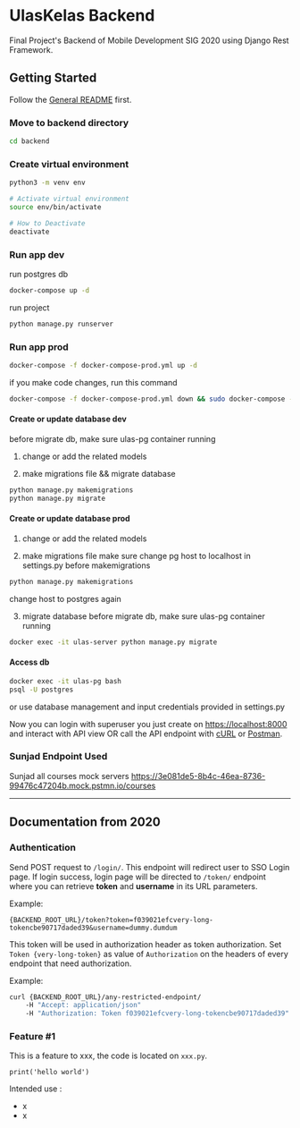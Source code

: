 # UlasKelas Backend

Final Project's Backend of Mobile Development SIG 2020 using Django Rest Framework.

## Getting Started

Follow the [General README](../README.md) first.

### Move to backend directory

```bash
cd backend
```

### Create virtual environment

```bash
python3 -m venv env

# Activate virtual environment
source env/bin/activate

# How to Deactivate
deactivate
```

### Run app dev

run postgres db
```bash
docker-compose up -d
```

run project
```bash
python manage.py runserver
```

### Run app prod

```bash
docker-compose -f docker-compose-prod.yml up -d
```

if you make code changes, run this command

```bash
docker-compose -f docker-compose-prod.yml down && sudo docker-compose -f docker-compose-prod.yml build && docker-compose -f docker-compose-prod.yml up -d
```

#### Create or update database dev

before migrate db, make sure ulas-pg container running

1. change or add the related models

2. make migrations file && migrate database
```bash
python manage.py makemigrations
python manage.py migrate
```

#### Create or update database prod

1. change or add the related models

2. make migrations file
make sure change pg host to localhost in settings.py before makemigrations
```bash
python manage.py makemigrations
```
change host to postgres again

3. migrate database
before migrate db, make sure ulas-pg container running

```bash
docker exec -it ulas-server python manage.py migrate
```

#### Access db

```bash
docker exec -it ulas-pg bash
psql -U postgres
```

or use database management and input credentials provided in settings.py

Now you can login with superuser you just create on <https://localhost:8000> and interact with API view OR call the API endpoint with [cURL](https://curl.haxx.se/) or [Postman](https://www.postman.com/).

### Sunjad Endpoint Used

Sunjad all courses mock servers
https://3e081de5-8b4c-46ea-8736-99476c47204b.mock.pstmn.io/courses 


-------

## Documentation from 2020

### Authentication

Send POST request to `/login/`. This endpoint will redirect user to SSO Login page. If login success, login page will be directed to `/token/` endpoint where you can retrieve **token** and **username** in its URL parameters.

Example:

```
{BACKEND_ROOT_URL}/token?token=f039021efcvery-long-tokencbe90717daded39&username=dummy.dumdum
```

This token will be used in authorization header as token authorization. Set `Token {very-long-token}` as value of `Authorization` on the headers of every endpoint that need authorization.

Example:

```bash
curl {BACKEND_ROOT_URL}/any-restricted-endpoint/
    -H "Accept: application/json"
    -H "Authorization: Token f039021efcvery-long-tokencbe90717daded39"
```

### Feature #1

This is a feature to xxx, the code is located on `xxx.py`.

```
print('hello world')
```

Intended use :

- x
- x

